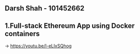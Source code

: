 ## Darsh Shah - 101452662
## 1.Full-stack Ethereum App using Docker containers
-> https://youtu.be/I-eLIxSQhog
